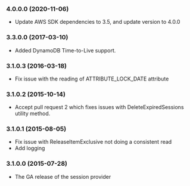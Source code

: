 ### 4.0.0.0 (2020-11-06)
* Update AWS SDK dependencies to 3.5, and update version to 4.0.0

### 3.3.0.0 (2017-03-10)
* Added DynamoDB Time-to-Live support.

### 3.1.0.3 (2016-03-18)
* Fix issue with the reading of ATTRIBUTE_LOCK_DATE attribute

### 3.1.0.2 (2015-10-14)
* Accept pull request 2 which fixes issues with DeleteExpiredSessions utility method.

### 3.1.0.1 (2015-08-05)
* Fix issue with ReleaseItemExclusive not doing a consistent read
* Add logging

### 3.1.0.0 (2015-07-28)
* The GA release of the session provider